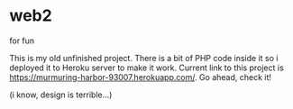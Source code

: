 # web2
for fun

This is my old unfinished project. There is a bit of PHP code inside it so i deployed it to Heroku server to make it work. 
Current link to this project is https://murmuring-harbor-93007.herokuapp.com/. Go ahead, check it! 








(i know, design is terrible...)
